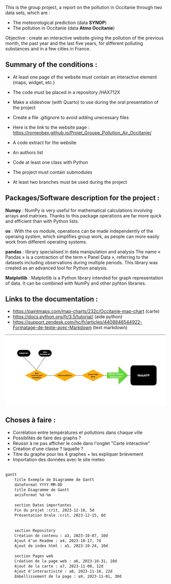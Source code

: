 This is the group project, a report on the pollution in Occitanie through two data sets, which are :

* The meteorological prediction  (data **SYNOP**)
* The pollution in Occitanie (data **Atmo Occitanie**)

Objective : create an interactive website giving the pollution of the previous month, the past year and the last five years, for different polluting substances and in a few cities in France.

## Summary of the conditions :  

* At least one page of the website must contain an interactive element (maps, widget, etc.)  

* The code must be placed in a repository /HAX712X

* Make a slideshow (with Quarto) to use during the oral presentation of the project 

* Create a file .gitignore to avoid adding unecessary files 

* Here is the link to the website page : https://romeobex.github.io/Projet_Groupe_Pollution_Air_Occitanie/ 

* A code extract for the website 

* An authors list

* Code at least one class with Python 

* The project must contain submodules

* At least two branches must be used during the project


## Packages/Software description for the project :

**Numpy** : NumPy is very useful for mathematical calculations involving arrays and matrixes. Thanks to this package operations are far more quick and efficient than with Python lists.

**os** : With the os module, operations can be made independently of the operaing system, which simplifies group work, as people can more easily work from different operating systems.  

**pandas** : library specialised in data manipulation and analysis 
The name « Pandas » is a contraction of the term « Panel Data », referring to the datasets including observations during multiple periods. This library was created as an advanced tool for Python analysis.

**Matplotlib** : Matplotlib is a Python library intended for graph representation of data. It can be combined with NumPy and other pyhton libraries.



## Links to the documentation :

* https://paintmaps.com/map-charts/232c/Occitanie-map-chart (carte)
* https://docs.python.org/fr/3.5/tutorial/ (aide python)
* https://support.zendesk.com/hc/fr/articles/4408846544922-Formatage-de-texte-avec-Markdown (text markdown) 



![Objectif](github_actions.jpg)


## Choses à faire : 

* Corrélation entre températures et pollutions dans chaque ville
* Possiblités de faire des graphs ? 
* Réussir à ne pas afficher le code dans l'onglet "Carte intéractive"
* Création d'une classe ? laquelle ? 
* Titre du graphe pour les 4 graphes + les expliquer brièvement
* Importation des données avec le site meteo


```{mermaid}

gantt
    title Exemple de Diagramme de Gantt
    dateFormat YYYY-MM-DD
    title Diagramme de Gantt 
    axisFormat %d-%m

    section Dates importantes
    Fin du projet :crit, 2023-12-10, 5d
    Présentation Orale :crit, 2023-12-15, 8d


    section Repository
    Création de contenu : a3, 2023-10-07, 10d
    Ajout d'un Readme : a4, 2023-10-17, 7d
    Ajout de index html : a5, 2023-10-24, 10d

    section Pages web
    Création de la page web : a6, 2023-10-31, 10d
    Ajout de la carte : a7, 2023-11-08, 12d
    Ajout d'interactivité : a8, 2023-11-18, 22d
    Embellissement de la page : a9, 2023-11-01, 30d

```


